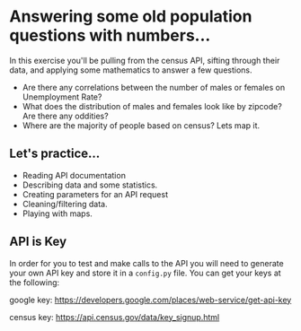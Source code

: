 # Answering some old population questions with numbers...

In this exercise you'll be pulling from the census API, sifting through their data, and applying some mathematics to answer a few questions.
* Are there any correlations between the number of males or females on Unemployment Rate?
* What does the distribution of males and females look like by zipcode? Are there any oddities?
* Where are the majority of people based on census? Lets map it.

## Let's practice...

* Reading API documentation
* Describing data and some statistics.
* Creating parameters for an API request
* Cleaning/filtering data.
* Playing with maps.


## API is Key

In order for you to test and make calls to the API you will need to generate your own API key and store it in a `config.py` file. 
You can get your keys at the following:

google key: https://developers.google.com/places/web-service/get-api-key

census key: https://api.census.gov/data/key_signup.html
